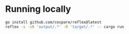 # Running locally

```bash
go install github.com/cespare/reflex@latest
reflex -s -vR 'output/.*' -R 'target/.*' -- cargo run
```

